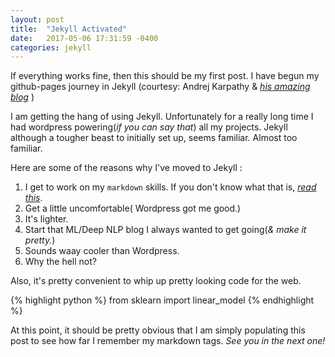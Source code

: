 ```yaml
---
layout: post
title:  "Jekyll Activated"
date:   2017-05-06 17:31:59 -0400
categories: jekyll
---
```

If everything works fine, then this should be my first post. I have begun my github-pages journey in Jekyll (courtesy: Andrej Karpathy & <i>[his amazing blog](https://karpathy.github.io)</i> )

I am getting the hang of using Jekyll. Unfortunately for a really long time I had wordpress powering(<i>if you can say that</i>) all my projects. Jekyll although a tougher beast to initially set up, seems familiar. Almost too familiar.

Here are some of the reasons why I've moved to Jekyll :

1. I get to work on my `markdown` skills. If you don't know what that is, <i>[read this](https://blog.ghost.org/markdown/)</i>.
2. Get a little uncomfortable( Wordpress got me good.)
3. It's lighter.
4. Start that ML/Deep NLP blog I always wanted to get going(<i>& make it pretty.</i>)
5. Sounds waay cooler than Wordpress.
6. Why the hell not?

Also, it's pretty convenient to whip up pretty looking code for the web.

{% highlight python %}
from sklearn import linear_model
{% endhighlight %}

At this point, it should be pretty obvious that I am simply populating this post to see how far I remember my markdown tags.
<i>See you in the next one!</i>
